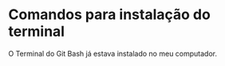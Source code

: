# Comandos para instalação do terminal

O Terminal do Git Bash já estava instalado no meu computador.

